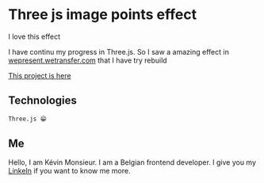 
# Three js image points effect

I love this effect

I have continu my progress in Three.js. So I saw a amazing effect in [wepresent.wetransfer.com](https://wepresent.wetransfer.com/story/marina-abramovic-traces/) that I have try rebuild

[This project is here](https://three-js-image-particules.vercel.app/)

## Technologies

```bash
Three.js 😁
```
## Me

Hello, I am Kévin Monsieur. I am a Belgian frontend developer.
I give you my [LinkeIn](https://www.linkedin.com/in/k%C3%A9vin-monsieur-a9134a181/) if you want to know me more.
